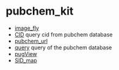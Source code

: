 # pubchem_kit



+ [image_fly](pubchem_kit/image_fly.1) 
+ [CID](pubchem_kit/CID.1) query cid from pubchem database
+ [pubchem_url](pubchem_kit/pubchem_url.1) 
+ [query](pubchem_kit/query.1) query of the pubchem database
+ [pugView](pubchem_kit/pugView.1) 
+ [SID_map](pubchem_kit/SID_map.1) 

